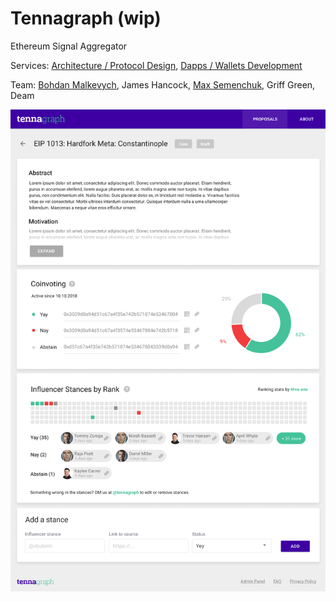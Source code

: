 # Tennagraph \(wip\)

Ethereum Signal Aggregator

Services: [Architecture / Protocol Design](../services/architecture-design-protocol.md), [Dapps / Wallets Development](../services/dapps-wallets-development.md)

Team: [Bohdan Malkevych](../about/team/bohdan-malkevych.md), James Hancock, [Max Semenchuk](../about/team/max-semenchuk.md), Griff Green, Deam

![](../.gitbook/assets/props-details.jpg)

